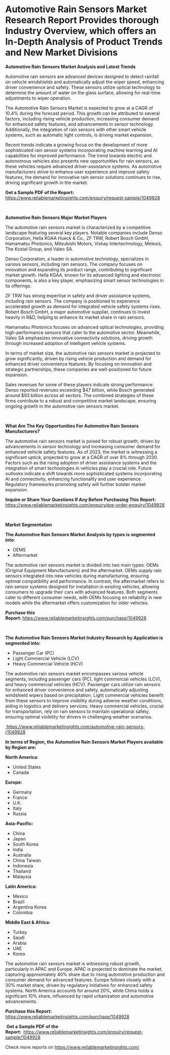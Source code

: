 <p><h1>Automotive Rain Sensors Market Research Report Provides thorough Industry Overview, which offers an In-Depth Analysis of Product Trends and New Market Divisions</h1></p><p><strong>Automotive Rain Sensors Market Analysis and Latest Trends</strong></p>
<p><p>Automotive rain sensors are advanced devices designed to detect rainfall on vehicle windshields and automatically adjust the wiper speed, enhancing driver convenience and safety. These sensors utilize optical technology to determine the amount of water on the glass surface, allowing for real-time adjustments to wiper operation.</p><p>The Automotive Rain Sensors Market is expected to grow at a CAGR of 10.4% during the forecast period. This growth can be attributed to several factors, including rising vehicle production, increasing consumer demand for enhanced safety features, and advancements in sensor technology. Additionally, the integration of rain sensors with other smart vehicle systems, such as automatic light controls, is driving market expansion.</p><p>Recent trends indicate a growing focus on the development of more sophisticated rain sensor systems incorporating machine learning and AI capabilities for improved performance. The trend towards electric and autonomous vehicles also presents new opportunities for rain sensors, as these vehicles require advanced driver-assistance systems. As automotive manufacturers strive to enhance user experience and improve safety features, the demand for innovative rain sensor solutions continues to rise, driving significant growth in the market.</p></p>
<p><strong>Get a Sample PDF of the Report:&nbsp;</strong> <a href="https://www.reliablemarketinsights.com/enquiry/request-sample/1049928?utm_campaign=2269&utm_medium=2&utm_source=Github&utm_content=ia&utm_term=10022025&utm_id=automotive-rain-sensors">https://www.reliablemarketinsights.com/enquiry/request-sample/1049928</a></p>
<p>&nbsp;</p>
<p><strong>Automotive Rain Sensors Major Market Players</strong></p>
<p><p>The automotive rain sensors market is characterized by a competitive landscape featuring several key players. Notable companies include Denso Corporation, Hella KGAA Hueck & Co., ZF TRW, Robert Bosch GmbH, Hamamatsu Photonics, Mitsubishi Motors, Vishay Intertechnology, Melexis, The Kostal Group, and Valeo SA. </p><p>Denso Corporation, a leader in automotive technology, specializes in various sensors, including rain sensors. The company focuses on innovation and expanding its product range, contributing to significant market growth. Hella KGAA, known for its advanced lighting and electronic components, is also a key player, emphasizing smart sensor technologies in its offerings.</p><p>ZF TRW has strong expertise in safety and driver assistance systems, including rain sensors. The company is positioned to experience accelerated growth as demand for integrated vehicle safety systems rises. Robert Bosch GmbH, a major automotive supplier, continues to invest heavily in R&D, helping to enhance its market share in rain sensors.</p><p>Hamamatsu Photonics focuses on advanced optical technologies, providing high-performance sensors that cater to the automotive sector. Meanwhile, Valeo SA emphasizes innovative connectivity solutions, driving growth through increased adoption of intelligent vehicle systems.</p><p>In terms of market size, the automotive rain sensors market is projected to grow significantly, driven by rising vehicle production and demand for enhanced driver convenience features. By focusing on innovation and strategic partnerships, these companies are well-positioned for future expansion. </p><p>Sales revenues for some of these players indicate strong performance: Denso reported revenues exceeding $47 billion, while Bosch generated around $93 billion across all sectors. The combined strategies of these firms contribute to a robust and competitive market landscape, ensuring ongoing growth in the automotive rain sensors market.</p></p>
<p>&nbsp;</p>
<p><strong>What Are The Key Opportunities For Automotive Rain Sensors Manufacturers?</strong></p>
<p><p>The automotive rain sensors market is poised for robust growth, driven by advancements in sensor technology and increasing consumer demand for enhanced vehicle safety features. As of 2023, the market is witnessing a significant uptick, projected to grow at a CAGR of over 8% through 2030. Factors such as the rising adoption of driver assistance systems and the integration of smart technologies in vehicles play a crucial role. Future outlooks indicate a shift towards more sophisticated systems incorporating AI and connectivity, enhancing functionality and user experience. Regulatory frameworks promoting safety will further bolster market expansion.</p></p>
<p><strong>Inquire or Share Your Questions If Any Before Purchasing This Report:</strong> <a href="https://www.reliablemarketinsights.com/enquiry/pre-order-enquiry/1049928?utm_campaign=2269&utm_medium=2&utm_source=Github&utm_content=ia&utm_term=10022025&utm_id=automotive-rain-sensors">https://www.reliablemarketinsights.com/enquiry/pre-order-enquiry/1049928</a></p>
<p>&nbsp;</p>
<p><strong>Market Segmentation</strong></p>
<p><strong>The Automotive Rain Sensors Market Analysis by types is segmented into:</strong></p>
<p><ul><li>OEMS</li><li>Aftermarket</li></ul></p>
<p><p>The automotive rain sensors market is divided into two main types: OEMs (Original Equipment Manufacturers) and the aftermarket. OEMs supply rain sensors integrated into new vehicles during manufacturing, ensuring optimal compatibility and performance. In contrast, the aftermarket refers to rain sensor systems designed for installation in existing vehicles, allowing consumers to upgrade their cars with advanced features. Both segments cater to different consumer needs, with OEMs focusing on reliability in new models while the aftermarket offers customization for older vehicles.</p></p>
<p><strong>Purchase this Report:&nbsp;</strong><a href="https://www.reliablemarketinsights.com/purchase/1049928?utm_campaign=2269&utm_medium=2&utm_source=Github&utm_content=ia&utm_term=10022025&utm_id=automotive-rain-sensors">https://www.reliablemarketinsights.com/purchase/1049928</a></p>
<p>&nbsp;</p>
<p><strong>The Automotive Rain Sensors Market Industry Research by Application is segmented into:</strong></p>
<p><ul><li>Passenger Car (PC)</li><li>Light Commercial Vehicle (LCV)</li><li>Heavy Commercial Vehicle (HCV)</li></ul></p>
<p><p>The automotive rain sensors market encompasses various vehicle segments, including passenger cars (PC), light commercial vehicles (LCV), and heavy commercial vehicles (HCV). Passenger cars utilize rain sensors for enhanced driver convenience and safety, automatically adjusting windshield wipers based on precipitation. Light commercial vehicles benefit from these sensors to improve visibility during adverse weather conditions, aiding in logistics and delivery services. Heavy commercial vehicles, crucial for transportation, rely on rain sensors to maintain operational safety, ensuring optimal visibility for drivers in challenging weather scenarios.</p></p>
<p><a href="https://www.reliablemarketinsights.com/automotive-rain-sensors-r1049928?utm_campaign=2269&utm_medium=2&utm_source=Github&utm_content=ia&utm_term=10022025&utm_id=automotive-rain-sensors">&nbsp;https://www.reliablemarketinsights.com/automotive-rain-sensors-r1049928</a></p>
<p><strong>In terms of Region, the Automotive Rain Sensors Market Players available by Region are:</strong></p>
<p>
    <p> <strong> North America: </strong>
        <ul>
            <li>United States</li>
            <li>Canada</li>
        </ul>
        </p> 
    <p> <strong> Europe: </strong>
        <ul>
            <li>Germany</li>
            <li>France</li>
            <li>U.K.</li>
            <li>Italy</li>
            <li>Russia</li>
        </ul>
        </p> 
    <p> <strong> Asia-Pacific: </strong>
        <ul>
            <li>China</li>
            <li>Japan</li>
            <li>South Korea</li>
            <li>India</li>
            <li>Australia</li>
            <li>China Taiwan</li>
            <li>Indonesia</li>
            <li>Thailand</li>
            <li>Malaysia</li>
        </ul>
        </p> 
    <p> <strong> Latin America: </strong>
        <ul>
            <li>Mexico</li>
            <li>Brazil</li>
            <li>Argentina Korea</li>
            <li>Colombia</li>
        </ul>
        </p> 
    <p> <strong> Middle East & Africa: </strong>
        <ul>
            <li>Turkey</li>
            <li>Saudi</li>
            <li>Arabia</li>
            <li>UAE</li>
            <li>Korea</li>
        </ul>
    </p>
    </p>
<p><p>The automotive rain sensors market is witnessing robust growth, particularly in APAC and Europe. APAC is projected to dominate the market, capturing approximately 40% share due to rising automotive production and consumer demand for advanced features. Europe follows closely with a 30% market share, driven by regulatory initiatives for enhanced safety systems. North America accounts for around 20%, while China holds a significant 10% share, influenced by rapid urbanization and automotive advancements.</p></p>
<p><strong>Purchase this Report: </strong><a href="https://www.reliablemarketinsights.com/purchase/1049928?utm_campaign=2269&utm_medium=2&utm_source=Github&utm_content=ia&utm_term=10022025&utm_id=automotive-rain-sensors">https://www.reliablemarketinsights.com/purchase/1049928</a></p>
<p>&nbsp;<strong>Get a Sample PDF of the Report:&nbsp;&nbsp;</strong><a href="https://www.reliablemarketinsights.com/enquiry/request-sample/1049928?utm_campaign=2269&utm_medium=2&utm_source=Github&utm_content=ia&utm_term=10022025&utm_id=automotive-rain-sensors">https://www.reliablemarketinsights.com/enquiry/request-sample/1049928</a></p>
<p><strong></strong></p>
<p>Check more reports on <a href="https://www.reliablemarketinsights.com/?utm_campaign=2269&utm_medium=2&utm_source=Github&utm_content=ia&utm_term=10022025&utm_id=automotive-rain-sensors">https://www.reliablemarketinsights.com/</a></p>